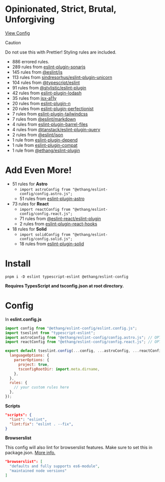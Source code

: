 # Opinionated, Strict, Brutal, Unforgiving

[View Config](https://eslint-config-ethang.pages.dev/rules)

> [!CAUTION]
> Do not use this with Prettier! Styling rules are included.

- 886 errored rules.
- 289 rules from [eslint-plugin-sonarjs](https://github.com/SonarSource/SonarJS/blob/master/packages/jsts/src/rules/README.md)
- 145 rules from [@eslint/js](https://github.com/eslint/eslint/tree/main/packages/js)
- 113 rules from [sindresorhus/eslint-plugin-unicorn](https://github.com/sindresorhus/eslint-plugin-unicorn)
- 104 rules from [@typescript/eslint](https://github.com/typescript-eslint/typescript-eslint)
- 91 rules from [@stylistic/eslint-plugin](https://eslint.style/)
- 42 rules from [eslint-plugin-lodash](https://github.com/wix-incubator/eslint-plugin-lodash)
- 35 rules from [jsx-a11y](https://github.com/jsx-eslint/eslint-plugin-jsx-a11y)
- 20 rules from [eslint-plugin-n](https://github.com/eslint-community/eslint-plugin-n)
- 20 rules from [eslint-plugin-perfectionist](https://github.com/azat-io/eslint-plugin-perfectionist)
- 7 rules from [eslint-plugin-tailwindcss](https://github.com/francoismassart/eslint-plugin-tailwindcss)
- 7 rules from [@eslint/markdown](https://github.com/eslint/markdown)
- 4 rules from [eslint-plugin-barrel-files](https://github.com/thepassle/eslint-plugin-barrel-files)
- 4 rules from [@tanstack/eslint-plugin-query](https://tanstack.com/query/latest/docs/eslint/eslint-plugin-query)
- 2 rules from [@eslint/json](https://github.com/eslint/json)
- 1 rule from [eslint-plugin-depend](https://github.com/es-tooling/eslint-plugin-depend/tree/main)
- 1 rule from [eslint-plugin-compat](https://github.com/amilajack/eslint-plugin-compat)
- 1 rule from [@ethang/eslint-plugin](https://github.com/eglove/eslint-plugin)

# Add Even More!

- 51 rules for **Astro**
  - `import astroConfig from "@ethang/eslint-config/config.astro.js";`
  - 51 rules from [eslint-plugin-astro](https://github.com/ota-meshi/eslint-plugin-astro)
- 73 rules for **React**
  - `import reactConfig from "@ethang/eslint-config/config.react.js";`
  - 71 rules from [@eslint-react/eslint-plugin](https://eslint-react.xyz/)
  - 2 rules from [eslint-plugin-react-hooks](https://github.com/facebook/react/tree/main/packages/eslint-plugin-react-hooks)
- 18 rules for **Solid**
  - `import solidConfig from "@ethang/eslint-config/config.solid.js";`
  - 18 rules from [eslint-plugin-solid](https://github.com/solidjs-community/eslint-plugin-solid)

# Install

`pnpm i -D eslint typescript-eslint @ethang/eslint-config`

**Requires TypesScript and tsconfig.json at root directory.**

# Config

In **eslint.config.js**

```js
import config from "@ethang/eslint-config/eslint.config.js";
import tseslint from "typescript-eslint";
import astroConfig from "@ethang/eslint-config/config.astro.js"; // OPTIONAL
import reactConfig from "@ethang/eslint-config/config.react.js"; // OPTIONAL

export default tseslint.config(...config, ...astroConfig, ...reactConfig, {
  languageOptions: {
    parserOptions: {
      project: true,
      tsconfigRootDir: import.meta.dirname,
    },
  },
  rules: {
    // your custom rules here
  },
});
```

**Scripts**

```json
"scripts": {
  "lint": "eslint",
  "lint:fix": "eslint . --fix",
}
```

**Browserslist**

This config will also lint for browserslist features. Make sure to set this in package.json. [More info.](https://github.com/browserslist/browserslist)

```json
"browserslist": [
  "defaults and fully supports es6-module",
  "maintained node versions"
]
```
